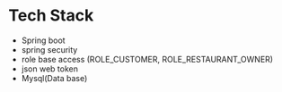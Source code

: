 # Tech Stack
- Spring boot
- spring security
- role base access (ROLE_CUSTOMER, ROLE_RESTAURANT_OWNER)
- json web token
- Mysql(Data base)
